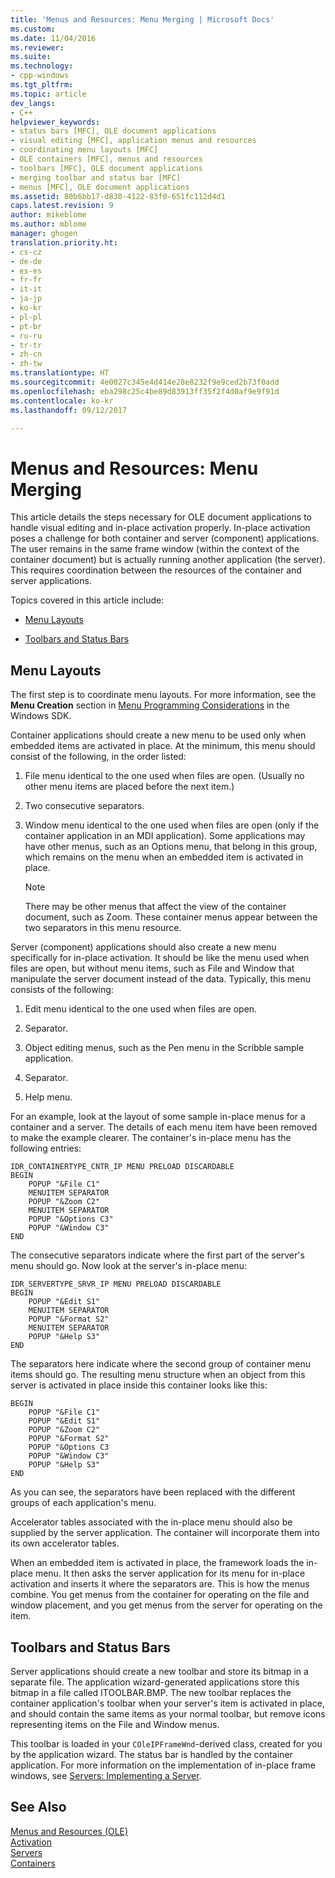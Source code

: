 ```yaml
---
title: 'Menus and Resources: Menu Merging | Microsoft Docs'
ms.custom: 
ms.date: 11/04/2016
ms.reviewer: 
ms.suite: 
ms.technology:
- cpp-windows
ms.tgt_pltfrm: 
ms.topic: article
dev_langs:
- C++
helpviewer_keywords:
- status bars [MFC], OLE document applications
- visual editing [MFC], application menus and resources
- coordinating menu layouts [MFC]
- OLE containers [MFC], menus and resources
- toolbars [MFC], OLE document applications
- merging toolbar and status bar [MFC]
- menus [MFC], OLE document applications
ms.assetid: 80b6bb17-d830-4122-83f0-651fc112d4d1
caps.latest.revision: 9
author: mikeblome
ms.author: mblome
manager: ghogen
translation.priority.ht:
- cs-cz
- de-de
- es-es
- fr-fr
- it-it
- ja-jp
- ko-kr
- pl-pl
- pt-br
- ru-ru
- tr-tr
- zh-cn
- zh-tw
ms.translationtype: HT
ms.sourcegitcommit: 4e0027c345e4d414e28e8232f9e9ced2b73f0add
ms.openlocfilehash: eba298c25c4be89d83913ff35f2f4d0af9e9f91d
ms.contentlocale: ko-kr
ms.lasthandoff: 09/12/2017

---
```

# <a name="menus-and-resources-menu-merging"></a>Menus and Resources: Menu Merging
This article details the steps necessary for OLE document applications to handle visual editing and in-place activation properly. In-place activation poses a challenge for both container and server (component) applications. The user remains in the same frame window (within the context of the container document) but is actually running another application (the server). This requires coordination between the resources of the container and server applications.  
  
 Topics covered in this article include:  
  
- [Menu Layouts](#_core_menu_layouts)  
  
- [Toolbars and Status Bars](#_core_toolbars_and_status_bars)  
  
##  <a name="_core_menu_layouts"></a> Menu Layouts  
 The first step is to coordinate menu layouts. For more information, see the **Menu Creation** section in [Menu Programming Considerations](https://msdn.microsoft.com/library/ms647557.aspx) in the Windows SDK.  
  
 Container applications should create a new menu to be used only when embedded items are activated in place. At the minimum, this menu should consist of the following, in the order listed:  
  
1.  File menu identical to the one used when files are open. (Usually no other menu items are placed before the next item.)  
  
2.  Two consecutive separators.  
  
3.  Window menu identical to the one used when files are open (only if the container application in an MDI application). Some applications may have other menus, such as an Options menu, that belong in this group, which remains on the menu when an embedded item is activated in place.  
  
    > [!NOTE]
    >  There may be other menus that affect the view of the container document, such as Zoom. These container menus appear between the two separators in this menu resource.  
  
 Server (component) applications should also create a new menu specifically for in-place activation. It should be like the menu used when files are open, but without menu items, such as File and Window that manipulate the server document instead of the data. Typically, this menu consists of the following:  
  
1.  Edit menu identical to the one used when files are open.  
  
2.  Separator.  
  
3.  Object editing menus, such as the Pen menu in the Scribble sample application.  
  
4.  Separator.  
  
5.  Help menu.  
  
 For an example, look at the layout of some sample in-place menus for a container and a server. The details of each menu item have been removed to make the example clearer. The container's in-place menu has the following entries:  
  
```  
IDR_CONTAINERTYPE_CNTR_IP MENU PRELOAD DISCARDABLE   
BEGIN  
    POPUP "&File C1"  
    MENUITEM SEPARATOR  
    POPUP "&Zoom C2"  
    MENUITEM SEPARATOR  
    POPUP "&Options C3"  
    POPUP "&Window C3"  
END  
```  
  
 The consecutive separators indicate where the first part of the server's menu should go. Now look at the server's in-place menu:  
  
```  
IDR_SERVERTYPE_SRVR_IP MENU PRELOAD DISCARDABLE   
BEGIN  
    POPUP "&Edit S1"  
    MENUITEM SEPARATOR  
    POPUP "&Format S2"  
    MENUITEM SEPARATOR  
    POPUP "&Help S3"  
END  
```  
  
 The separators here indicate where the second group of container menu items should go. The resulting menu structure when an object from this server is activated in place inside this container looks like this:  
  
```  
BEGIN  
    POPUP "&File C1"  
    POPUP "&Edit S1"  
    POPUP "&Zoom C2"  
    POPUP "&Format S2"  
    POPUP "&Options C3  
    POPUP "&Window C3"  
    POPUP "&Help S3"  
END  
```  
  
 As you can see, the separators have been replaced with the different groups of each application's menu.  
  
 Accelerator tables associated with the in-place menu should also be supplied by the server application. The container will incorporate them into its own accelerator tables.  
  
 When an embedded item is activated in place, the framework loads the in-place menu. It then asks the server application for its menu for in-place activation and inserts it where the separators are. This is how the menus combine. You get menus from the container for operating on the file and window placement, and you get menus from the server for operating on the item.  
  
##  <a name="_core_toolbars_and_status_bars"></a> Toolbars and Status Bars  
 Server applications should create a new toolbar and store its bitmap in a separate file. The application wizard-generated applications store this bitmap in a file called ITOOLBAR.BMP. The new toolbar replaces the container application's toolbar when your server's item is activated in place, and should contain the same items as your normal toolbar, but remove icons representing items on the File and Window menus.  
  
 This toolbar is loaded in your `COleIPFrameWnd`-derived class, created for you by the application wizard. The status bar is handled by the container application. For more information on the implementation of in-place frame windows, see [Servers: Implementing a Server](../mfc/servers-implementing-a-server.md).  
  
## <a name="see-also"></a>See Also  
 [Menus and Resources (OLE)](../mfc/menus-and-resources-ole.md)   
 [Activation](../mfc/activation-cpp.md)   
 [Servers](../mfc/servers.md)   
 [Containers](../mfc/containers.md)



